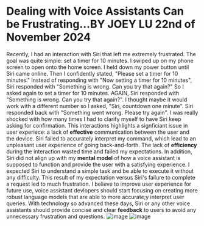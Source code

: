 # Dealing with Voice Assistants Can be Frustrating...BY JOEY LU 22nd of November 2024

Recently, I had an interaction with Siri that left me extremely frustrated. The goal was quite simple: set a timer for 10 minutes. I swiped up on my phone screen to open onto the home screen. I held down my power button until Siri came online. Then I confidently stated, "Please set a timer for 10 minutes." Instead of responding with "Now setting a timer for 10 minutes", Siri responded with "Something is wrong. Can you try that again?" So I asked again to set a timer for 10 minutes. AGAIN, Siri responded with "Something is wrong. Can you try that again?". I thought maybe it would work with a different number so I asked, "Siri, countdown one minute". Siri responded back with "Something went wrong. Please try again". I was really shocked with how many times I had to clarify myself to have Siri keep asking for confirmation. This interactions highlights a signficiant issue in user experiece: a lack of **effective** communication between the user and the device. Siri failed to accurately interpret my command, which lead to an unpleasant user experience of going back-and-forth. The lack of **efficiency** during the interaction wasted time and failed my expectations. In addition, Siri did not align up with my **mental model** of how a voice assistant is supposed to function and provide the user with a satisfying experience. I expected Siri to understand a simple task and be able to execute it without any difficulty. This result of my expectation versus Siri's failure to complete a request led to much frustration. I believe to improve user experience for future use, voice assistant devlopers should start focusing on creating more robust language models that are able to more accurate;y interpret user queries. With technology so advanced these days, Siri or any other voice assistants should provide concise and clear **feedback** to users to avoid any unnecessary frustration and questions.
![image](https://github.com/user-attachments/assets/e3556f2b-cbd9-438e-8ae5-510b37914e26)
![image](https://github.com/user-attachments/assets/f747ea76-91f6-4862-bc1a-86d4c0380cae)

